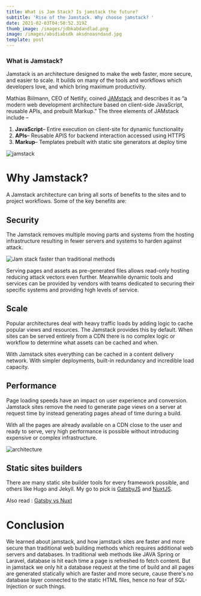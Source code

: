 ```yaml
---
title: What is Jam Stack? Is jamstack the future?
subtitle: 'Rise of the Jamstack. Why choose jamstack? '
date: 2021-02-03T04:50:52.319Z
thumb_image: /images/jdbkabdandlad.png
image: /images/absdiabsdk aksdnoasndasd.jpg
template: post
---
```

### What is Jamstack?

<!--StartFragment-->

Jamstack is an architecture designed to make the web faster, more secure, and easier to scale. It builds on many of the tools and workflows which developers love, and which bring maximum productivity.

<!--EndFragment-->

<!--StartFragment-->

Mathias Biilmann, CEO of Netlify, coined [JAMstack](https://jamstack.org/) and describes it as “a modern web development architecture based on client-side JavaScript, reusable APIs, and prebuilt Markup.” The three elements of JAMstack include –

<!--StartFragment-->

1. **JavaScript**– Entire execution on client-site for dynamic functionality
2. **APIs**– Reusable APIS for backend interaction accessed using HTTPS
3. **Markup**– Templates prebuilt with static site generators at deploy time

<!--EndFragment-->

<!--EndFragment-->

![jamstack](/images/dfsdfsdfsdf.jpg "Jamstack! ")

# Why Jamstack?

<!--StartFragment-->

A Jamstack architecture can bring all sorts of benefits to the sites and to project workflows. Some of the key benefits are:

<!--EndFragment-->

<!--StartFragment-->

## Security

The Jamstack removes multiple moving parts and systems from the hosting infrastructure resulting in fewer servers and systems to harden against attack.

![Jam stack faster than traditional methods](/images/netefleifghu.jpg "Images source : Netlify")

Serving pages and assets as pre-generated files allows read-only hosting reducing attack vectors even further. Meanwhile dynamic tools and services can be provided by vendors with teams dedicated to securing their specific systems and providing high levels of service.

<!--EndFragment-->

<!--StartFragment-->

## Scale

Popular architectures deal with heavy traffic loads by adding logic to cache popular views and resources. The Jamstack provides this by default. When sites can be served entirely from a CDN there is no complex logic or workflow to determine what assets can be cached and when.

With Jamstack sites everything can be cached in a content delivery network. With simpler deployments, built-in redundancy and incredible load capacity.

<!--EndFragment-->

<!--StartFragment-->

## Performance

Page loading speeds have an impact on user experience and conversion. Jamstack sites remove the need to generate page views on a server at request time by instead generating pages ahead of time during a build.

With all the pages are already available on  a CDN close to the user and ready to serve, very high performance is possible without introducing expensive or complex infrastructure.

<!--EndFragment-->

![architecture](/images/architecture.svg "Why choose jamstack?")

## Static sites builders

There are many static site builder tools for every framework possible, and others like Hugo and Jekyll. My go to pick is [GatsbyJS](https://www.gatsbyjs.com) and [NuxtJS](https://nuxtjs.org/).

Also read : [Gatsby vs Nuxt](https://pulkits.netlify.app/blog/gatsbyjs-vs-nuxtjs-which-is-better-what-should-you-choose-for-your-next-project/) 

[](https://pulkits.netlify.app/blog/gatsbyjs-vs-nuxtjs-which-is-better-what-should-you-choose-for-your-next-project/)

# Conclusion

We learned about jamstack, and how jamstack sites are faster and more secure than traditional web building methods which requires additional web servers and databases. In traditional web methods like JAVA Spring or Laravel, database is hit each time a page is refreshed to fetch content. But in jamstack we only hit a database request at the time of build and all pages are generated statically which are faster and more secure, cause there's no database layer connected to the static HTML files, hence no fear of SQL-Injection or such things.
